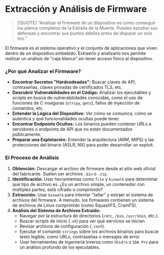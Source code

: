 # Extracción y Análisis de Firmware

> [!QUOTE] "Analizar el firmware de un dispositivo es como conseguir los planos completos de la Estrella de la Muerte. Puedes estudiar sus defensas y encontrar sus puntos débiles antes de disparar un solo tiro."

El firmware es el sistema operativo y el conjunto de aplicaciones que viven dentro de un dispositivo embebido. Extraerlo y analizarlo nos permite realizar un análisis de "caja blanca" sin tener acceso físico al dispositivo.

### ¿Por qué Analizar el Firmware?

-   **Encontrar Secretos "Hardcodeados":** Buscar claves de API, contraseñas, claves privadas de certificados TLS, etc.
-   **Descubrir Vulnerabilidades en el Código:** Analizar los ejecutables y scripts en busca de vulnerabilidades conocidas, como el uso de funciones de C inseguras (`strcpy`, `gets`), fallos de inyección de comandos, etc.
-   **Entender la Lógica del Dispositivo:** Ver cómo se comunica, cómo se autentica y qué funcionalidades ocultas puede tener.
-   **Encontrar Endpoints Ocultos:** Los binarios pueden contener URLs a servidores o endpoints de API que no están documentados públicamente.
-   **Preparar una Explotación:** Entender la arquitectura (ARM, MIPS) y las protecciones del binario (ASLR, NX) para poder desarrollar un exploit.

### El Proceso de Análisis

1.  **Obtención:** Descargar el archivo de firmware desde el sitio web oficial del fabricante. Suelen ser archivos `.bin` o `.zip`.
2.  **Identificación:** Usar herramientas como `file` y `binwalk` para determinar qué tipo de archivo es. ¿Es un archivo simple, un contenedor con múltiples partes, está cifrado o comprimido?
3.  **Extracción:** Usar `binwalk` para intentar "tallar" y extraer el sistema de archivos del firmware. A menudo, los firmwares contienen un sistema de archivos de Linux comprimido (como SquashFS, CramFS).
4.  **Análisis del Sistema de Archivos Extraído:**
    -   Navegar por la estructura de directorios (`/etc`, `/bin`, `/usr/sbin`, etc.).
    -   Buscar scripts de inicio (`.sh`) para ver qué servicios se inician.
    -   Revisar archivos de configuración (`.conf`).
    -   Ejecutar el comando `strings` sobre los archivos binarios para buscar texto legible, como URLs, contraseñas o mensajes de error.
    -   Usar herramientas de ingeniería inversa como `Ghidra` o `IDA Pro` para un análisis profundo de los ejecutables.
